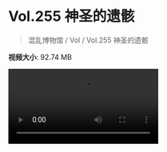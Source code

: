 # Vol.255 神圣的遗骸

> 混乱博物馆 / Vol / Vol.255 神圣的遗骸

**视频大小**: 92.74 MB

<div class="video"><video src="https://file.hsyhx.top/archive/255.mp4" controls preload>🤔 您的浏览器不支持 video 标签</video></div>